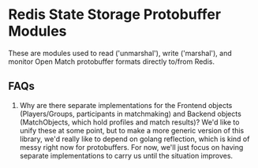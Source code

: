 # Redis State Storage Protobuffer Modules
These are modules used to read ('unmarshal'), write ('marshal'), and monitor Open Match protobuffer formats directly to/from Redis.

## FAQs
1. Why are there separate implementations for the Frontend objects (Players/Groups, participants in matchmaking) and Backend objects (MatchObjects, which hold profiles and match results)?
We'd like to unify these at some point, but to make a more generic version of this library, we'd really like to depend on golang reflection, which is kind of messy right now for protobuffers.  For now, we'll just focus on having separate implementations to carry us until the situation improves.
